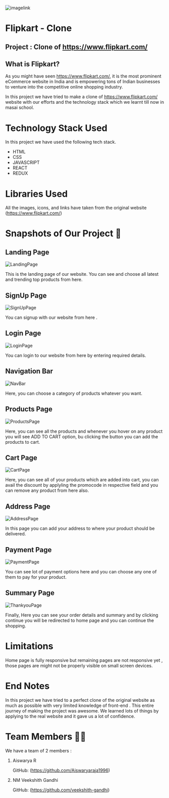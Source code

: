 ![imagelink](https://www.freepnglogos.com/uploads/flipkart-logo-png/flipkart-com-logo-internet-ltd-state-of-kerala-10.png)

# Flipkart - Clone

## Project : Clone of https://www.flipkart.com/

## What is Flipkart?

As you might have seen https://www.flipkart.com/, it is the most prominent eCommerce website in India and is empowering tons of Indian businesses to venture into the competitive online shopping industry.

In this project we have tried to make a clone of https://www.flipkart.com/ website with our efforts and the technology stack which we learnt till now in masai school.

# Technology Stack Used

In this project we have used the following tech stack.

- HTML
- CSS
- JAVASCRIPT
- REACT
- REDUX


# Libraries Used

All the images, icons, and links have taken from the original website (https://www.flipkart.com/)

# Snapshots of Our Project 📸

## Landing Page

![LandingPage](static/images/LandingPage.png)

This is the landing page of our website. You can see and choose all latest and trending top products from here.

## SignUp Page

![SignUpPage](static/images/SignupPage.png)

You can signup with our website from here .

## Login Page

![LoginPage](static/images/LoginPage.png)

You can login to our website from here by entering required details.

## Navigation Bar

![NavBar](static/images/NavigationBar.png)

Here, you can choose a category of products whatever you want.

## Products Page

![ProductsPage](static/images/ProductPage.png)

Here, you can see all the products and whenever you hover on any product you will see ADD TO CART option, bu clicking the button you can add the products to cart.

## Cart Page

![CartPage](static/images/CartPage.png)

Here, you can see all of your products which are added into cart, you can avail the discount by applyling the promocode in respective field and you can remove any product from here also.

## Address Page

![AddressPage](static/images/AddressPage.png)

In this page you can add your address to where your product should be delivered.

## Payment Page

![PaymentPage](static/images/PaymentPage.png)

You can see lot of payment options here and you can choose any one of them to pay for your product.

## Summary Page

![ThankyouPage](static/images/SummaryPage.png)

Finally, Here you can see your order details and summary and by clicking continue you will be redirected to home page and you can continue the shopping.

# Limitations

Home page is fully responsive but remaining pages are not responsive yet , those pages are might not be properly visible on small screen devices.

# End Notes

In this project we have tried to a perfect clone of the original website as much as possible with very limited knowledge of front-end .
This entire journey of making the project was awesome. We learned lots of things by applying to the real website and it gave us a lot of confidence.

# Team Members 🤝🏻

We have a team of 2 members :

1. Aiswarya R

   GitHub: (https://github.com/Aiswaryaraja1996)

2. NM Veekshith Gandhi

   GitHub: (https://github.com/veekshith-gandhi)
